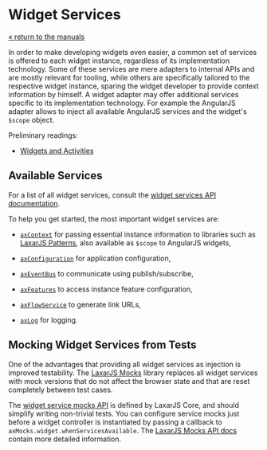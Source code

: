 # Widget Services

[« return to the manuals](index.md)

In order to make developing widgets even easier, a common set of services is offered to each widget instance, regardless of its implementation technology.
Some of these services are mere adapters to internal APIs and are mostly relevant for tooling, while others are specifically tailored to the respective widget instance, sparing the widget developer to provide context information by himself.
A widget adapter may offer additional services specific to its implementation technology.
For example the AngularJS adapter allows to inject all available AngularJS services and the widget's `$scope` object.

Preliminary readings:

* [Widgets and Activities](widgets_and_activities.md)


## Available Services

For a list of all widget services, consult the [widget services API documentation](../api/runtime.widget_services.md).

To help you get started, the most important widget services are:

  * [`axContext`](../api/runtime.widget_services.md#axContext) for passing essential instance information to libraries such as [LaxarJS Patterns](https://laxarjs.org/docs/laxar-patterns-v2-latest/), also available as `$scope` to AngularJS widgets,

  * [`axConfiguration`](../api/runtime.widget_services.md#axConfiguration) for application configuration,

  * [`axEventBus`](../api/runtime.widget_services.md#axEventBus) to communicate using publish/subscribe,

  * [`axFeatures`](../api/runtime.widget_services.md) to access instance feature configuration,

  * [`axFlowService`](../api/runtime.widget_services.md) to generate link URLs,

  * [`axLog`](../api/runtime.widget_services.md) for logging.


## Mocking Widget Services from Tests

One of the advantages that providing all widget services as injection is improved testability.
The [LaxarJS Mocks](https://laxarjs.org/docs/laxar-mocks-v2-latest/) library replaces all widget services with mock versions that do not affect the browser state and that are reset completely between test cases.

The [widget service mocks API](../api/laxar-widget-service-mocks.md) is defined by LaxarJS Core, and should simplify writing non-trivial tests.
You can configure service mocks just before a widget controller is instantiated by passing a callback to `axMocks.widget.whenServicesAvailable`.
The [LaxarJS Mocks API docs](https://laxarjs.org/docs/laxar-mocks-v2-latest/api/) contain more detailed information.
